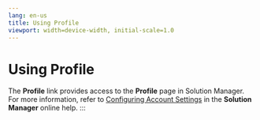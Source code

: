 ```yaml
---
lang: en-us
title: Using Profile
viewport: width=device-width, initial-scale=1.0
---
```


# Using Profile

The **Profile** link provides access to the **Profile** page in Solution
Manager. For more information, refer to [Configuring Account Settings](../Solution-Manager/Configuring-Account-Settings.md)
 in the **Solution Manager** online help.
:::
